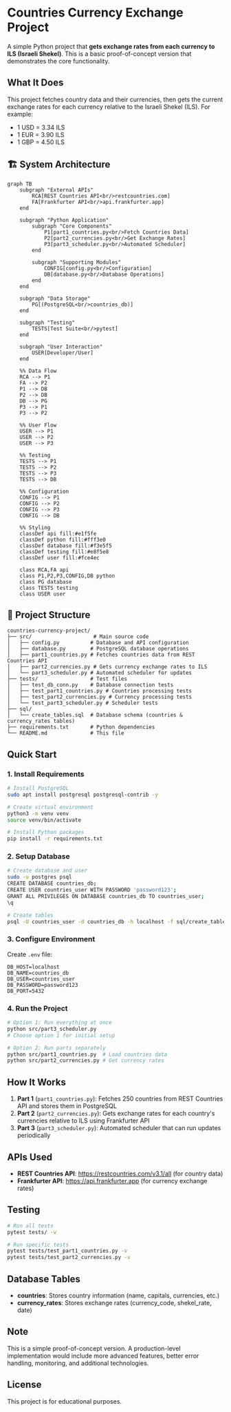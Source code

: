 # Countries Currency Exchange Project

A simple Python project that **gets exchange rates from each currency to ILS (Israeli Shekel)**. This is a basic proof-of-concept version that demonstrates the core functionality.

## What It Does

This project fetches country data and their currencies, then gets the current exchange rates for each currency relative to the Israeli Shekel (ILS). For example:
- 1 USD = 3.34 ILS
- 1 EUR = 3.90 ILS  
- 1 GBP = 4.50 ILS

## 🏗️ System Architecture

```mermaid
graph TB
    subgraph "External APIs"
        RCA[REST Countries API<br/>restcountries.com]
        FA[Frankfurter API<br/>api.frankfurter.app]
    end
    
    subgraph "Python Application"
        subgraph "Core Components"
            P1[part1_countries.py<br/>Fetch Countries Data]
            P2[part2_currencies.py<br/>Get Exchange Rates]
            P3[part3_scheduler.py<br/>Automated Scheduler]
        end
        
        subgraph "Supporting Modules"
            CONFIG[config.py<br/>Configuration]
            DB[database.py<br/>Database Operations]
        end
    end
    
    subgraph "Data Storage"
        PG[(PostgreSQL<br/>countries_db)]
    end
    
    subgraph "Testing"
        TESTS[Test Suite<br/>pytest]
    end
    
    subgraph "User Interaction"
        USER[Developer/User]
    end
    
    %% Data Flow
    RCA --> P1
    FA --> P2
    P1 --> DB
    P2 --> DB
    DB --> PG
    P3 --> P1
    P3 --> P2
    
    %% User Flow
    USER --> P1
    USER --> P2
    USER --> P3
    
    %% Testing
    TESTS --> P1
    TESTS --> P2
    TESTS --> P3
    TESTS --> DB
    
    %% Configuration
    CONFIG --> P1
    CONFIG --> P2
    CONFIG --> P3
    CONFIG --> DB
    
    %% Styling
    classDef api fill:#e1f5fe
    classDef python fill:#fff3e0
    classDef database fill:#f3e5f5
    classDef testing fill:#e8f5e8
    classDef user fill:#fce4ec
    
    class RCA,FA api
    class P1,P2,P3,CONFIG,DB python
    class PG database
    class TESTS testing
    class USER user
```

## 📁 Project Structure

```
countries-currency-project/
├── src/                    # Main source code
│   ├── config.py          # Database and API configuration
│   ├── database.py        # PostgreSQL database operations
│   ├── part1_countries.py # Fetches countries data from REST Countries API
│   ├── part2_currencies.py # Gets currency exchange rates to ILS
│   └── part3_scheduler.py # Automated scheduler for updates
├── tests/                 # Test files
│   ├── test_db_conn.py    # Database connection tests
│   ├── test_part1_countries.py # Countries processing tests
│   ├── test_part2_currencies.py # Currency processing tests
│   └── test_part3_scheduler.py # Scheduler tests
├── sql/
│   └── create_tables.sql  # Database schema (countries & currency_rates tables)
├── requirements.txt       # Python dependencies
└── README.md              # This file
```

## Quick Start

### 1. Install Requirements

```bash
# Install PostgreSQL
sudo apt install postgresql postgresql-contrib -y

# Create virtual environment
python3 -m venv venv
source venv/bin/activate

# Install Python packages
pip install -r requirements.txt
```

### 2. Setup Database

```bash
# Create database and user
sudo -u postgres psql
CREATE DATABASE countries_db;
CREATE USER countries_user WITH PASSWORD 'password123';
GRANT ALL PRIVILEGES ON DATABASE countries_db TO countries_user;
\q

# Create tables
psql -U countries_user -d countries_db -h localhost -f sql/create_tables.sql
```

### 3. Configure Environment

Create `.env` file:
```
DB_HOST=localhost
DB_NAME=countries_db
DB_USER=countries_user
DB_PASSWORD=password123
DB_PORT=5432
```

### 4. Run the Project

```bash
# Option 1: Run everything at once
python src/part3_scheduler.py
# Choose option 1 for initial setup

# Option 2: Run parts separately
python src/part1_countries.py  # Load countries data
python src/part2_currencies.py # Get currency rates
```

## How It Works

1. **Part 1** (`part1_countries.py`): Fetches 250 countries from REST Countries API and stores them in PostgreSQL
2. **Part 2** (`part2_currencies.py`): Gets exchange rates for each country's currencies relative to ILS using Frankfurter API
3. **Part 3** (`part3_scheduler.py`): Automated scheduler that can run updates periodically

## APIs Used

- **REST Countries API**: https://restcountries.com/v3.1/all (for country data)
- **Frankfurter API**: https://api.frankfurter.app (for currency exchange rates)

## Testing

```bash
# Run all tests
pytest tests/ -v

# Run specific tests
pytest tests/test_part1_countries.py -v
pytest tests/test_part2_currencies.py -v
```

## Database Tables

- **countries**: Stores country information (name, capitals, currencies, etc.)
- **currency_rates**: Stores exchange rates (currency_code, shekel_rate, date)

## Note

This is a simple proof-of-concept version. A production-level implementation would include more advanced features, better error handling, monitoring, and additional technologies.

## License

This project is for educational purposes.